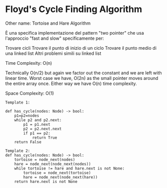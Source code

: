 # Floyd's Cycle Finding Algorithm

Other name: Tortoise and Hare Algorithm

È una specifica implementazione del pattern "two pointer" che usa l'approccio "fast and slow" specificamente per:

Trovare cicli
Trovare il punto di inizio di un ciclo
Trovare il punto medio di una linked list
Altri problemi simili su linked list


Time Complexity: O(n)

Technically O(n/2) but again we factor out the constant and we are left with linear time. 
Worst case we have, O(2n) as the small pointer moves around the entire array once. Either way we have O(n) time complexity.

Space Complexity: O(1)

```
Template 1:

def has_cycle(nodes: Node) -> bool:
    p1=p2=nodes
    while p2 and p2.next:
        p1 = p1.next
        p2 = p2.next.next
        if p1 == p2:
            return True
    return False
```
```
Template 2:
def has_cycle(nodes: Node) -> bool:
    tortoise = node_next(nodes)
    hare = node_next(node_next(nodes))
    while tortoise != hare and hare.next is not None:
        tortoise = node_next(tortoise)
        hare = node_next(node_next(hare))
    return hare.next is not None
```
